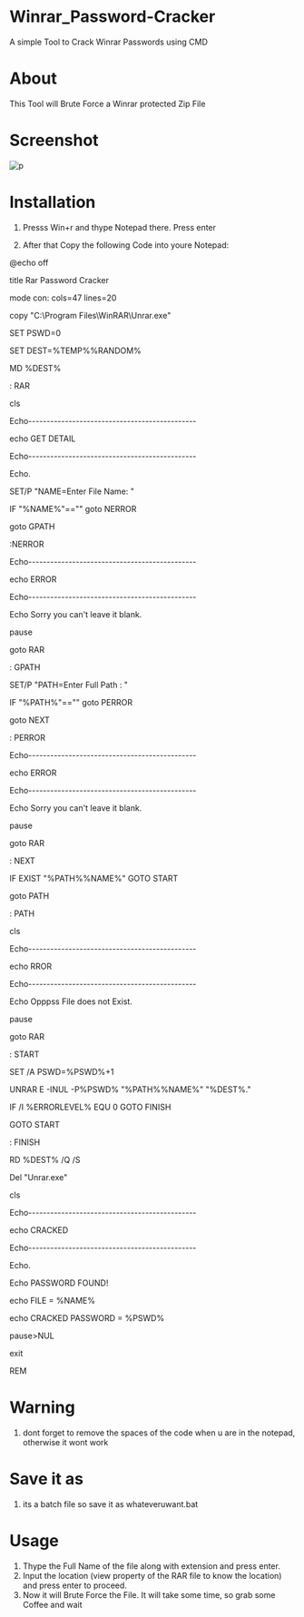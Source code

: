 # Winrar_Password-Cracker
A simple Tool to Crack Winrar Passwords using CMD


# About
This Tool will Brute Force a Winrar protected Zip File 

# Screenshot 
![p](https://user-images.githubusercontent.com/97392345/154112275-4dcf5be3-f75f-4708-a4fc-797b0ed7ff8d.PNG)


# Installation 
1. Presss Win+r and thype Notepad there. Press enter

3. After that Copy the following Code into youre Notepad:

@echo off

title Rar Password Cracker

mode con: cols=47 lines=20

copy "C:\Program Files\WinRAR\Unrar.exe"

SET PSWD=0

SET DEST=%TEMP%\%RANDOM%

MD %DEST%

: RAR

cls

Echo----------------------------------------------

echo GET DETAIL

Echo----------------------------------------------

Echo.

SET/P "NAME=Enter File Name: "

IF "%NAME%"=="" goto NERROR

goto GPATH

:NERROR

Echo----------------------------------------------

echo ERROR

Echo----------------------------------------------

Echo Sorry you can't leave it blank.

pause

goto RAR

: GPATH

SET/P "PATH=Enter Full Path : "

IF "%PATH%"=="" goto PERROR

goto NEXT

: PERROR

Echo----------------------------------------------

echo ERROR

Echo----------------------------------------------

Echo Sorry you can't leave it blank.

pause

goto RAR

: NEXT

IF EXIST "%PATH%\%NAME%" GOTO START

goto PATH

: PATH

cls

Echo----------------------------------------------

echo RROR

Echo----------------------------------------------

Echo Opppss File does not Exist.

pause

goto RAR

: START

SET /A PSWD=%PSWD%+1

UNRAR E -INUL -P%PSWD% "%PATH%\%NAME%" "%DEST%."

IF /I %ERRORLEVEL% EQU 0 GOTO FINISH

GOTO START

: FINISH

RD %DEST% /Q /S

Del "Unrar.exe"

cls

Echo----------------------------------------------

echo CRACKED

Echo----------------------------------------------

Echo.

Echo PASSWORD FOUND!

echo FILE = %NAME%

echo CRACKED PASSWORD = %PSWD%

pause>NUL

exit

REM


# Warning
1. dont forget to remove the spaces of the code when u are in the notepad, otherwise it wont work

# Save it as
1. its a batch file so save it as whateveruwant.bat


# Usage 
1. Thype the Full Name of the file along with extension and press enter.
2. Input the location (view property of the RAR file to know the location) and press enter to proceed.
3. Now it will Brute Force the File. It will take some time, so grab some Coffee and wait
